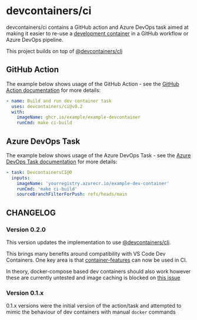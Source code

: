 # devcontainers/ci

devcontainers/ci contains a GitHub action and Azure DevOps task aimed at making it easier to re-use a [development container](https://github.com/devcontainers/spec) in a GitHub workflow or Azure DevOps pipeline.

This project builds on top of [@devcontainers/cli](https://www.npmjs.com/package/@devcontainers/cli)


## GitHub Action

The example below shows usage of the GitHub Action - see the [GitHub Action documentation](./docs/github-action.md) for more details:


```yaml
- name: Build and run dev container task
  uses: devcontainers/ci@v0.2
  with:
    imageName: ghcr.io/example/example-devcontainer
    runCmd: make ci-build
```

## Azure DevOps Task

The example below shows usage of the Azure DevOps Task - see the [Azure DevOps Task documentation](./docs/azure-devops-task.md) for more details:

```yaml
- task: DevcontainersCI@0
  inputs:
    imageName: 'yourregistry.azurecr.io/example-dev-container'
    runCmd: 'make ci-build'
    sourceBranchFilterForPush: refs/heads/main
```


## CHANGELOG

### Version 0.2.0

This version updates the implementation to use [@devcontainers/cli](https://www.npmjs.com/package/@devcontainers/cli).

This brings many benefits around compatibility with VS Code Dev Containers. One key area is that [container-features](https://code.visualstudio.com/docs/remote/containers#_dev-container-features-preview) can now be used in CI.

In theory, docker-compose based dev containers should also work however these are currently untested and image caching is blocked on [this issue](https://github.com/devcontainers/cli/issues/10)

### Version 0.1.x

0.1.x versions were the initial version of the action/task and attempted to mimic the behaviour of dev containers with manual `docker` commands
